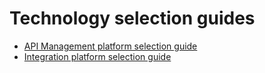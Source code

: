 # Technology selection guides

- [API Management platform selection guide](API-Management-Platform-selection-guide.md)
- [Integration platform selection guide](Integration-Platform-selection-guide.md)

